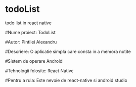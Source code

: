 # todoList
todo list in react native

#Nume proiect: 
TodoList

#Autor:
Pintilei Alexandru

#Descriere:
O aplicatie simpla care consta in a memora notite

#Sistem de operare
Android

#Tehnologii folosite:
React Native

#Pentru a rula:
Este nevoie de react-native si android studio

